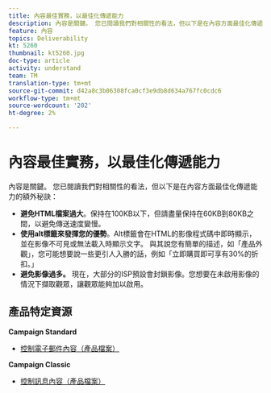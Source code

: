 ```yaml
---
title: 內容最佳實務，以最佳化傳遞能力
description: 內容是關鍵。 您已閱讀我們對相關性的看法，但以下是在內容方面最佳化傳遞能力的額外秘訣。
feature: 內容
topics: Deliverability
kt: 5260
thumbnail: kt5260.jpg
doc-type: article
activity: understand
team: TM
translation-type: tm+mt
source-git-commit: d42a8c3b06308fca0cf3e9db8d634a767fc0cdc6
workflow-type: tm+mt
source-wordcount: '202'
ht-degree: 2%

---
```



# 內容最佳實務，以最佳化傳遞能力

內容是關鍵。 您已閱讀我們對相關性的看法，但以下是在內容方面最佳化傳遞能力的額外秘訣：

* **避免HTML檔案過大**。保持在100KB以下，但請盡量保持在60KB到80KB之間，以避免傳送速度變慢。
* **使用alt標籤來發揮您的優勢**。Alt標籤會在HTML的影像程式碼中即時顯示，並在影像不可見或無法載入時顯示文字。 與其說您有簡單的描述，如「產品外觀」，您可能想要說一些更引人入勝的話，例如「立即購買即可享有30%的折扣。」
* **避免影像過多。** 現在，大部分的ISP預設會封鎖影像。您想要在未啟用影像的情況下擷取觀眾，讓觀眾能夠加以啟用。

## 產品特定資源

**Campaign Standard**

* [控制電子郵件內容（產品檔案）](https://experienceleague.adobe.com/docs/campaign-standard/using/testing-and-sending/managing-deliverability/control-email-content.html?lang=en#testing-and-sending)

**Campaign Classic**

* [控制訊息內容（產品檔案）](https://experienceleague.adobe.com/docs/campaign-classic/using/sending-messages/deliverability-management/control-message-content.html)
